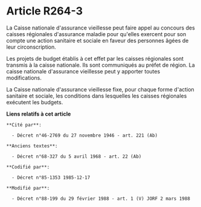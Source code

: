 # Article R264-3

La Caisse nationale d'assurance vieillesse peut faire appel au concours des caisses régionales d'assurance maladie pour
qu'elles exercent pour son compte une action sanitaire et sociale en faveur des personnes âgées de leur circonscription.

Les projets de budget établis à cet effet par les caisses régionales sont transmis à la caisse nationale. Ils sont
communiqués au préfet de région. La caisse nationale d'assurance vieillesse peut y apporter toutes modifications.

La Caisse nationale d'assurance vieillesse fixe, pour chaque forme d'action sanitaire et sociale, les conditions dans
lesquelles les caisses régionales exécutent les budgets.

**Liens relatifs à cet article**

	**Cité par**:

	  - Décret n°46-2769 du 27 novembre 1946 - art. 221 (Ab)

	**Anciens textes**:

	  - Décret n°68-327 du 5 avril 1968 - art. 22 (Ab)

	**Codifié par**:

	  - Décret n°85-1353 1985-12-17

	**Modifié par**:

	  - Décret n°88-199 du 29 février 1988 - art. 1 (V) JORF 2 mars 1988
